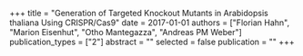 +++
title = "Generation of Targeted Knockout Mutants in Arabidopsis thaliana Using CRISPR/Cas9"
date = 2017-01-01
authors = ["Florian Hahn", "Marion Eisenhut", "Otho Mantegazza", "Andreas PM Weber"]
publication_types = ["2"]
abstract = ""
selected = false
publication = ""
+++

